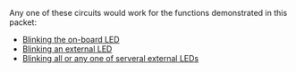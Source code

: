 Any one of these circuits would work for the functions demonstrated in this packet:

* [Blinking the on-board LED](../../1-LED/1a-OnBoardLED/circuit.html)
* [Blinking an external LED](../../1-LED/1b-ExternalLED/circuit.html)
* [Blinking all or any one of serveral external LEDs](../../1-LED/1c-SeveralLEDs/circuit.html)

